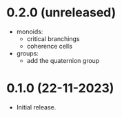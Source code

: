 0.2.0 (unreleased)
=====

- monoids:
  - critical branchings
  - coherence cells
- groups:
  - add the quaternion group

0.1.0 (22-11-2023)
=====

- Initial release.
